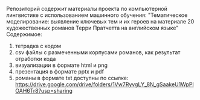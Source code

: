 Репозиторий содержит материалы проекта по компьютерной лингвистике с использованием машинного обучения: "Тематическое моделирование: выявление ключевых тем и их героев на материале 20 художественных романов Терри Пратчетта на английском языке"
Содержимое:
1) тетрадка с кодом
2) сsv файлы с размеченными корпусами романов, как результат отработки кода
3) визуализации в формате html и png
4) презентация в формате pptx и pdf
5) романы в формате txt доступны по ссылке:
https://drive.google.com/drive/folders/1Vw7RyvgLY_8N_gSaakeU1WpPlOAH6Tr8?usp=sharing
